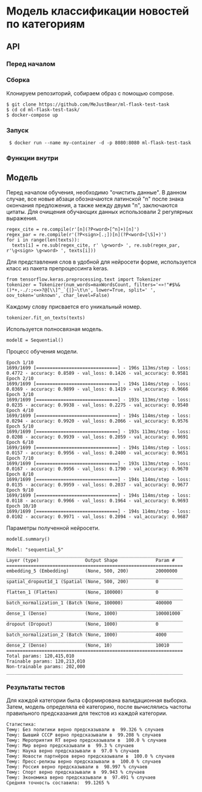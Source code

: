 # Модель классификации новостей по категориям

## API
### Перед началом

### Сборка
Клонируем репозиторий, собираем образ с помощью compose.

```
$ git clone https://github.com/MeJustBear/ml-flask-test-task
$ cd cd ml-flask-test-task/
$ docker-compose up
```

### Запуск

```
 $ docker run --name my-container -d -p 8080:8080 ml-flask-test-task
```

### Функции внутри


## Модель
Перед началом обучения, необходимо "очистить данные". В данном случае, все новые абзаци обозначаются латинской "n" после знака окончания предложения, а также между двумя "n", заключаются цитаты.
Для очищения обучающих данных использовали 2 регулярных выражения.

```(python)
regex_cite = re.compile(r'[n](?P<word>[^n]+)[n]')
regex_par = re.compile(r'(?P<sign>[.;])[n](?P<word>[\S]+)')
for i in range(len(texts)):
  texts[i] = re.sub(regex_cite, r' \g<word> ', re.sub(regex_par, r'\g<sign> \g<word> ', texts[i]))
```

Для представления слов в удобной для нейросети форме, используется класс из пакета препроцессинга keras.

```(python)
from tensorflow.keras.preprocessing.text import Tokenizer
tokenizer = Tokenizer(num_words=maxWordsCount, filters='«»!"#$%&()*+,-./:;<=>?@[\\]^_`{|}~\t\n', lower=True, split=' ', oov_token='unknown', char_level=False)
```

Каждому слову присвается его уникальный номер.

```(python)
tokenizer.fit_on_texts(texts)
```

Используется полносвязная модель. 

```(python)
modelE = Sequential()
```

Процесс обучения модели.

```(python)
Epoch 1/10
1699/1699 [==============================] - 196s 113ms/step - loss: 0.4772 - accuracy: 0.8589 - val_loss: 0.1426 - val_accuracy: 0.9581
Epoch 2/10
1699/1699 [==============================] - 194s 114ms/step - loss: 0.0369 - accuracy: 0.9899 - val_loss: 0.1419 - val_accuracy: 0.9666
Epoch 3/10
1699/1699 [==============================] - 193s 113ms/step - loss: 0.0235 - accuracy: 0.9938 - val_loss: 0.2275 - val_accuracy: 0.9540
Epoch 4/10
1699/1699 [==============================] - 194s 114ms/step - loss: 0.0294 - accuracy: 0.9920 - val_loss: 0.2066 - val_accuracy: 0.9576
Epoch 5/10
1699/1699 [==============================] - 193s 113ms/step - loss: 0.0208 - accuracy: 0.9939 - val_loss: 0.2059 - val_accuracy: 0.9691
Epoch 6/10
1699/1699 [==============================] - 194s 114ms/step - loss: 0.0157 - accuracy: 0.9956 - val_loss: 0.2400 - val_accuracy: 0.9651
Epoch 7/10
1699/1699 [==============================] - 193s 113ms/step - loss: 0.0167 - accuracy: 0.9956 - val_loss: 0.1790 - val_accuracy: 0.9670
Epoch 8/10
1699/1699 [==============================] - 194s 114ms/step - loss: 0.0135 - accuracy: 0.9959 - val_loss: 0.2037 - val_accuracy: 0.9677
Epoch 9/10
1699/1699 [==============================] - 194s 114ms/step - loss: 0.0118 - accuracy: 0.9966 - val_loss: 0.1964 - val_accuracy: 0.9693
Epoch 10/10
1699/1699 [==============================] - 194s 114ms/step - loss: 0.0102 - accuracy: 0.9971 - val_loss: 0.2094 - val_accuracy: 0.9687
```

Параметры полученной нейросети.

```(python)
modelE.summary()

Model: "sequential_5"
_________________________________________________________________
Layer (type)                 Output Shape              Param #   
=================================================================
embedding_5 (Embedding)      (None, 500, 200)          20000000  
_________________________________________________________________
spatial_dropout1d_1 (Spatial (None, 500, 200)          0         
_________________________________________________________________
flatten_1 (Flatten)          (None, 100000)            0         
_________________________________________________________________
batch_normalization_1 (Batch (None, 100000)            400000    
_________________________________________________________________
dense_1 (Dense)              (None, 1000)              100001000 
_________________________________________________________________
dropout (Dropout)            (None, 1000)              0         
_________________________________________________________________
batch_normalization_2 (Batch (None, 1000)              4000      
_________________________________________________________________
dense_2 (Dense)              (None, 10)                10010     
=================================================================
Total params: 120,415,010
Trainable params: 120,213,010
Non-trainable params: 202,000
_________________________________________________________________
```

### Результаты тестов

Для каждой категории была сформирована валидационная выборка. Затем, модель определяла её категорию, после вычислялись частоты правильного предсказания для текстов из каждой категории. 

```
Статистика: 
Тему: Без политики верно предсказывали в  99.326 % случаев
Тему: Бывший СССР верно предсказывали в  99.208 % случаев
Тему: Мероприятия RT верно предсказывали в  100.0 % случаев
Тему: Мир верно предсказывали в  99.3 % случаев
Тему: Наука верно предсказывали в  97.0 % случаев
Тему: Новости партнёров верно предсказывали в  100.0 % случаев
Тему: Пресс-релизы верно предсказывали в  100.0 % случаев
Тему: Россия верно предсказывали в  98.997 % случаев
Тему: Спорт верно предсказывали в  99.943 % случаев
Тему: Экономика верно предсказывали в  97.491 % случаев
Средняя точность составила:  99.1265 %
```
